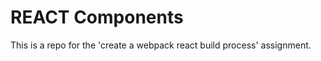 REACT Components
==================
This is a repo for the 'create a webpack react build process' assignment.